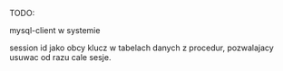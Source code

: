 TODO: 

mysql-client w systemie

session id jako obcy klucz w tabelach danych z procedur, pozwalajacy usuwac od razu cale sesje.
